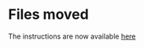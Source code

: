 # Files moved

The instructions are now available [here](https://github.com/splunk/observability-workshop/tree/main/workshop/oteldemo)
